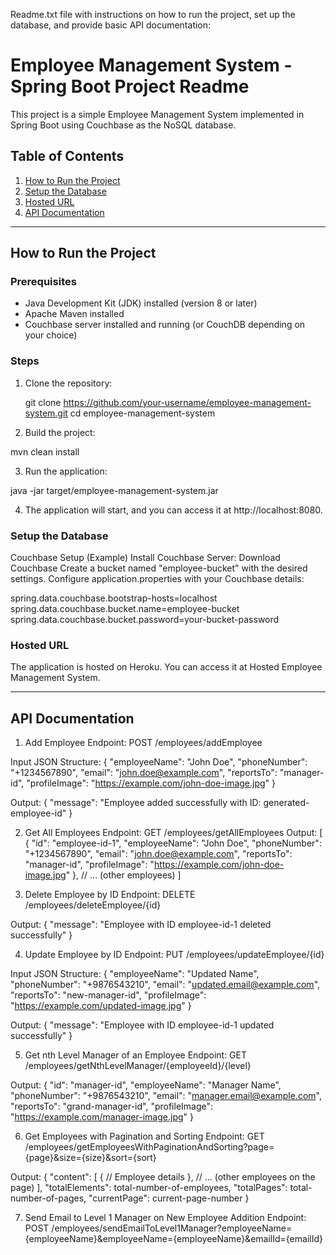 Readme.txt file with instructions on how to run the project, set up the database, and provide basic API documentation:


# Employee Management System - Spring Boot Project Readme

This project is a simple Employee Management System implemented in Spring Boot using Couchbase as the NoSQL database.


## Table of Contents
1. [How to Run the Project](#how-to-run-the-project)
2. [Setup the Database](#setup-the-database)
3. [Hosted URL](#hosted-url)
4. [API Documentation](#api-documentation)

---

## How to Run the Project

### Prerequisites
- Java Development Kit (JDK) installed (version 8 or later)
- Apache Maven installed
- Couchbase server installed and running (or CouchDB depending on your choice)

### Steps
1. Clone the repository:
   
   git clone https://github.com/your-username/employee-management-system.git
   cd employee-management-system

2. Build the project:
  
  mvn clean install

3. Run the application:

  java -jar target/employee-management-system.jar

4. The application will start, and you can access it at http://localhost:8080.

### Setup the Database
Couchbase Setup (Example)
Install Couchbase Server: Download Couchbase
Create a bucket named "employee-bucket" with the desired settings.
Configure application.properties with your Couchbase details:

spring.data.couchbase.bootstrap-hosts=localhost
spring.data.couchbase.bucket.name=employee-bucket
spring.data.couchbase.bucket.password=your-bucket-password

### Hosted URL
The application is hosted on Heroku. You can access it at Hosted Employee Management System.

---

## API Documentation
1. Add Employee
Endpoint: POST /employees/addEmployee

Input JSON Structure:
{
  "employeeName": "John Doe",
  "phoneNumber": "+1234567890",
  "email": "john.doe@example.com",
  "reportsTo": "manager-id",
  "profileImage": "https://example.com/john-doe-image.jpg"
}

Output:
{
  "message": "Employee added successfully with ID: generated-employee-id"
}

2. Get All Employees
Endpoint: GET /employees/getAllEmployees
Output:
[
  {
    "id": "employee-id-1",
    "employeeName": "John Doe",
    "phoneNumber": "+1234567890",
    "email": "john.doe@example.com",
    "reportsTo": "manager-id",
    "profileImage": "https://example.com/john-doe-image.jpg"
  },
  // ... (other employees)
]

3. Delete Employee by ID
Endpoint: DELETE /employees/deleteEmployee/{id}

Output:
{
  "message": "Employee with ID employee-id-1 deleted successfully"
}

4. Update Employee by ID
Endpoint: PUT /employees/updateEmployee/{id}

Input JSON Structure:
{
  "employeeName": "Updated Name",
  "phoneNumber": "+9876543210",
  "email": "updated.email@example.com",
  "reportsTo": "new-manager-id",
  "profileImage": "https://example.com/updated-image.jpg"
}

Output:
{
  "message": "Employee with ID employee-id-1 updated successfully"
}

5. Get nth Level Manager of an Employee
Endpoint: GET /employees/getNthLevelManager/{employeeId}/{level}

Output:
{
  "id": "manager-id",
  "employeeName": "Manager Name",
  "phoneNumber": "+9876543210",
  "email": "manager.email@example.com",
  "reportsTo": "grand-manager-id",
  "profileImage": "https://example.com/manager-image.jpg"
}

6. Get Employees with Pagination and Sorting
Endpoint: GET /employees/getEmployeesWithPaginationAndSorting?page={page}&size={size}&sort={sort}

Output:
{
  "content": [
    {
      // Employee details
    },
    // ... (other employees on the page)
  ],
  "totalElements": total-number-of-employees,
  "totalPages": total-number-of-pages,
  "currentPage": current-page-number
}

7. Send Email to Level 1 Manager on New Employee Addition
Endpoint: POST /employees/sendEmailToLevel1Manager?employeeName={employeeName}&employeeName={employeeName}&emailId={emailId}
